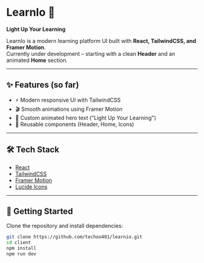 # LearnIo 🔵

**Light Up Your Learning**

LearnIo is a modern learning platform UI built with **React, TailwindCSS, and Framer Motion**.  
Currently under development – starting with a clean **Header** and an animated **Home** section.  

---

## ✨ Features (so far)
- ⚡ Modern responsive UI with TailwindCSS  
- 🎬 Smooth animations using Framer Motion  
- 🔹 Custom animated hero text ("Light Up Your Learning")  
- 🧩 Reusable components (Header, Home, Icons)  

---

## 🛠️ Tech Stack
- [React](https://reactjs.org/)  
- [TailwindCSS](https://tailwindcss.com/)  
- [Framer Motion](https://www.framer.com/motion/)  
- [Lucide Icons](https://lucide.dev/)  

---

## 🚀 Getting Started

Clone the repository and install dependencies:

```bash
git clone https://github.com/techoo401/learnio.git
cd client
npm install
npm run dev
